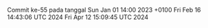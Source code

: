 Commit ke-55 pada tanggal Sun Jan 01 14:00 2023 +0100
Fri Feb 16 14:43:06 UTC 2024
Fri Apr 12 15:09:45 UTC 2024

